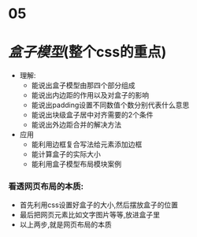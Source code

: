 # 05 
# **_盒子模型_**(整个css的重点)
+ 理解:
    + 能说出盒子模型由那四个部分组成
    + 能说出内边距的作用以及对盒子的影响
    + 能说出padding设置不同数值个数分别代表什么意思
    + 能说出块级盒子居中对齐需要的2个条件
    + 能说出外边距合并的解决方法
+ 应用
    + 能利用边框复合写法给元素添加边框
    + 能计算盒子的实际大小
    + 能利用盒子模型布局模块案例

### 看透网页布局的本质:
+ 首先利用css设置好盒子的大小,然后摆放盒子的位置
+ 最后把网页元素比如文字图片等等,放进盒子里
+ 以上两步,就是网页布局的本质